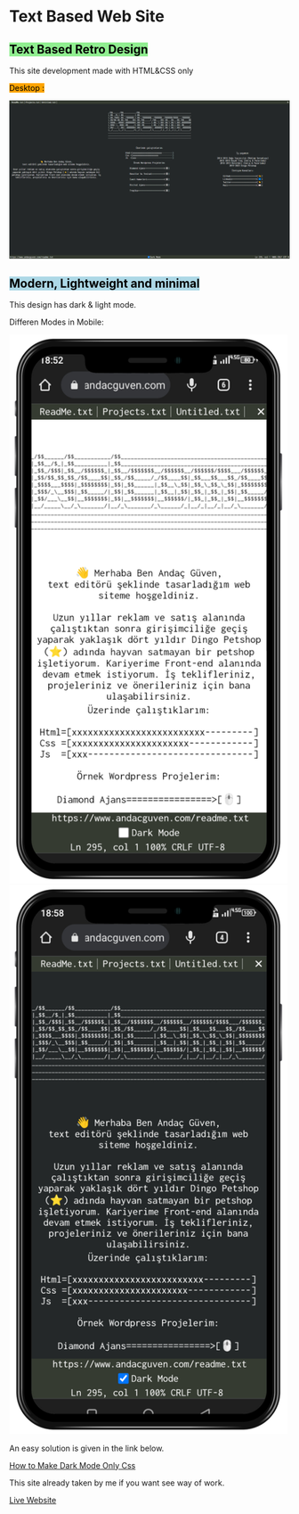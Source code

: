 # Text Based Web Site 

## <mark style="background-color: lightgreen">Text Based Retro Design</mark><br>

This site development made with HTML&CSS only

<mark style="background-color: Orange">Desktop :</mark>

<img src="images/preview.jpg" width="1000" >

## <mark style="background-color: lightblue">Modern, Lightweight and minimal</mark>

This design has dark & light mode.

Differen Modes in Mobile:

<img src="images/light1.jpg" width="500"> <img src="images/dark1.jpg" width="500">

An easy solution is given in the link below.

[How to Make Dark Mode Only Css](https://www.andacguven.com/)

This site already taken by me if you want see way of work.

[Live Website](https://www.andacguven.com/)
